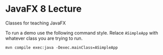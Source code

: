 # JavaFX 8 Lecture

Classes for teaching JavaFX

To run a demo use the following command style. Relace `ASimpleApp` with whatever class you are trying to run.

```
mvn compile exec:java -Dexec.mainClass=ASimpleApp
```

